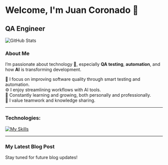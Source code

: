 # Welcome, I'm Juan Coronado 👋

## QA Engineer

![GitHub Stats](https://github-readme-stats.vercel.app/api?username=JuanCoronado&show_icons=true&theme=radical)

### About Me

I’m passionate about technology 🤖, especially **QA testing**, **automation**, and how **AI** is transforming development.

🧪 I focus on improving software quality through smart testing and automation.  
⚙️ I enjoy streamlining workflows with AI tools.  
🌱 Constantly learning and growing, both personally and professionally.  
🤝 I value teamwork and knowledge sharing.

---

### Technologies:
[![My Skills](https://skillicons.dev/icons?i=selenium,cypress,html,js,react,express,nodejs,npm,ruby,rails,py,vscode,notion,figma,git,github,aws,docker,linux,windows&perline=10)](https://skillicons.dev)

---

### My Latest Blog Post
Stay tuned for future blog updates!
